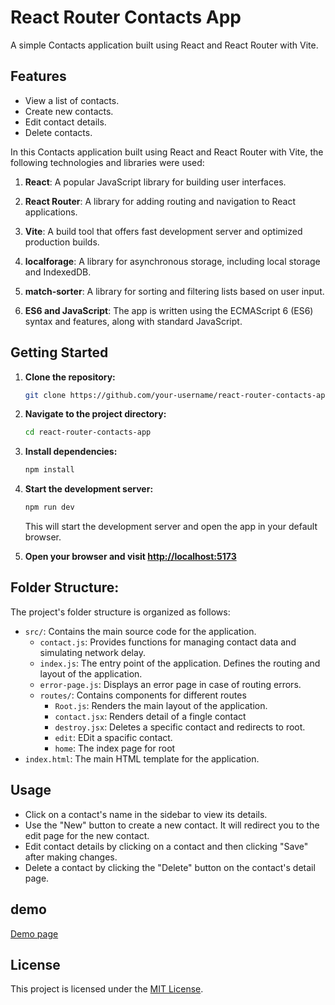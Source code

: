 
# React Router Contacts App

A simple Contacts application built using React and React Router with Vite.

## Features

- View a list of contacts.
- Create new contacts.
- Edit contact details.
- Delete contacts.

In this Contacts application built using React and React Router with Vite, the following technologies and libraries were used:

1. **React**: A popular JavaScript library for building user interfaces.
   
2. **React Router**: A library for adding routing and navigation to React applications.

3. **Vite**: A build tool that offers fast development server and optimized production builds.

4. **localforage**: A library for asynchronous storage, including local storage and IndexedDB.

5. **match-sorter**: A library for sorting and filtering lists based on user input.

6. **ES6 and JavaScript**: The app is written using the ECMAScript 6 (ES6) syntax and features, along with standard JavaScript.

## Getting Started

1. **Clone the repository:**

   ```bash
   git clone https://github.com/your-username/react-router-contacts-app.git
   ```

2. **Navigate to the project directory:**

   ```bash
   cd react-router-contacts-app
   ```

3. **Install dependencies:**

   ```bash
   npm install
   ```

4. **Start the development server:**

   ```bash
   npm run dev
   ```

   This will start the development server and open the app in your default browser.

5. **Open your browser and visit [http://localhost:5173](http://localhost:5173)**
## Folder Structure:

The project's folder structure is organized as follows:

- `src/`: Contains the main source code for the application.
  - `contact.js`: Provides functions for managing contact data and simulating network delay.
  - `index.js`: The entry point of the application. Defines the routing and layout of the application.
  - `error-page.js`: Displays an error page in case of routing errors.
  - `routes/`: Contains components for different routes
     - `Root.js`: Renders the main layout of the application.
     - `contact.jsx`: Renders detail of a fingle contact
     - `destroy.jsx`: Deletes a specific contact and redirects to root.
     - `edit`: EDit a spacific contact.
     - `home`: The index page for root
- `index.html`: The main HTML template for the application.


## Usage

- Click on a contact's name in the sidebar to view its details.
- Use the "New" button to create a new contact. It will redirect you to the edit page for the new contact.
- Edit contact details by clicking on a contact and then clicking "Save" after making changes.
- Delete a contact by clicking the "Delete" button on the contact's detail page.

## demo
[Demo page](https://a2-sv-project-phase-n9gchxzr8-solomon-spec.vercel.app/)

## License

This project is licensed under the [MIT License](LICENSE).


